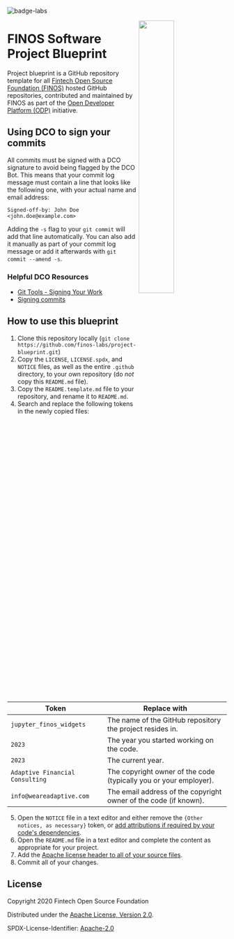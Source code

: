 ![badge-labs](https://user-images.githubusercontent.com/327285/230928932-7c75f8ed-e57b-41db-9fb7-a292a13a1e58.svg)

<img align="right" width="40%" src="https://www.finos.org/hubfs/FINOS/finos-logo/FINOS_Icon_Wordmark_Name_RGB_horizontal.png">

# FINOS Software Project Blueprint

Project blueprint is a GitHub repository template for all [Fintech Open Source Foundation (FINOS)](https://www.finos.org/) hosted GitHub repositories, contributed and maintained by FINOS as part of the [Open Developer Platform (ODP)](https://odp.finos.org) initiative.


## Using DCO to sign your commits

All commits must be signed with a DCO signature to avoid being flagged by the DCO Bot. This means that your commit log message must contain a line that looks like the following one, with your actual name and email address:

```
Signed-off-by: John Doe <john.doe@example.com>
```

Adding the `-s` flag to your `git commit` will add that line automatically. You can also add it manually as part of your commit log message or add it afterwards with `git commit --amend -s`.

### Helpful DCO Resources
- [Git Tools - Signing Your Work](https://git-scm.com/book/en/v2/Git-Tools-Signing-Your-Work)
- [Signing commits
](https://docs.github.com/en/github/authenticating-to-github/signing-commits)


## How to use this blueprint

1. Clone this repository locally (`git clone https://github.com/finos-labs/project-blueprint.git`)
2. Copy the `LICENSE`, `LICENSE.spdx`, and `NOTICE` files, as well as the entire `.github` directory, to your own repository (do _not_ copy this `README.md` file).
3. Copy the `README.template.md` file to your repository, and rename it to `README.md`.
4. Search and replace the following tokens in the newly copied files:

  | Token                        | Replace with                                                      |
  | ---------------------------- | ----------------------------------------------------------------- |
  | `jupyter_finos_widgets`             | The name of the GitHub repository the project resides in.         |
  | `2023`                     | The year you started working on the code.                         |
  | `2023`             | The current year.                                                 |
  | `Adaptive Financial Consulting`  | The copyright owner of the code (typically you or your employer). |
  | `info@weareadaptive.com` | The email address of the copyright owner of the code (if known).  |

5. Open the `NOTICE` file in a text editor and either remove the `{Other notices, as necessary}` token, or [add attributions if required by your code's dependencies](https://finosfoundation.atlassian.net/wiki/spaces/FINOS/pages/75530255/License+Categories).
6. Open the `README.md` file in a text editor and complete the content as appropriate for your project.
7. Add the [Apache license header to all of your source files](https://www.apache.org/licenses/LICENSE-2.0.html#apply).
8. Commit all of your changes.

## License

Copyright 2020 Fintech Open Source Foundation

Distributed under the [Apache License, Version 2.0](http://www.apache.org/licenses/LICENSE-2.0).

SPDX-License-Identifier: [Apache-2.0](https://spdx.org/licenses/Apache-2.0)
